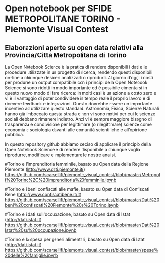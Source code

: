 # Open notebook per SFIDE METROPOLITANE TORINO - Piemonte Visual Contest
## Elaborazioni aperte su open data relativi alla Provincia/Città Metropolitana di Torino

La Open Notebook Science è la pratica di rendere disponibili i dati e le procedure utilizzate in un progetto di ricerca, rendendo questi disponibili on-line a chiunque desideri analizzarli o riprodurli.
Al giorno d’oggi i costi per produrre un output compatibile con i principi della Open Notebook Science si sono ridotti in modo importante ed è possibile cimentarsi in questo nuovo modo di fare ricerca:  in molti casi è un azione a costo zero e vi è il vantaggio di poter condividere in tempo reale il proprio lavoro e di ricevere feedback e integrazioni. Questo dovrebbe essere un importante incentivo ad utilizzare questo standard. Astronomia, Fisica, Scienze Naturali hanno già imboccato questa strada e non vi sono motivi per cui le scienze sociali debbano rimanere indietro. Anzi vi è sempre maggiore bisogno di trasparenza e condivisione per legittimare (o rilegittimare) scienze come economia e sociologia davanti alle comunità scientifiche e all’opinione pubblica.

In questo repository github abbiamo deciso di applicare il principio della Open Notebook Science e di rendere disponibile a chiunque voglia riprodurre, modificare e implementare le nostre analisi. 

#Torino e l'imprenditoria femminile, basato su Open data della Regione Piemonte (http://www.dati.piemonte.it/)
https://github.com/scarsellifi/piemonte_visual_contest/blob/master/Metropoli%20Torino%2C%20imprenditoria%20femminile.ipynb

#Torino e i beni confiscati alle mafie, basato su Open data di Confiscati Bene (http://www.confiscatibene.it/it)
https://github.com/scarsellifi/piemonte_visual_contest/blob/master/Dati%20beni%20confiscati%20Piemonte%20e%20Torino.ipynb

#Torino e i dati sull'occupazione, basato su Open data di Istat (http://dati.istat.it)
https://github.com/scarsellifi/piemonte_visual_contest/blob/master/Dati%20Istat%20su%20occupazione.ipynb

#Torino e la spesa per generi alimentari, basato su Open data di Istat (http://dati.istat.it)
https://github.com/scarsellifi/piemonte_visual_contest/blob/master/spese%20delle%20famiglie.ipynb
